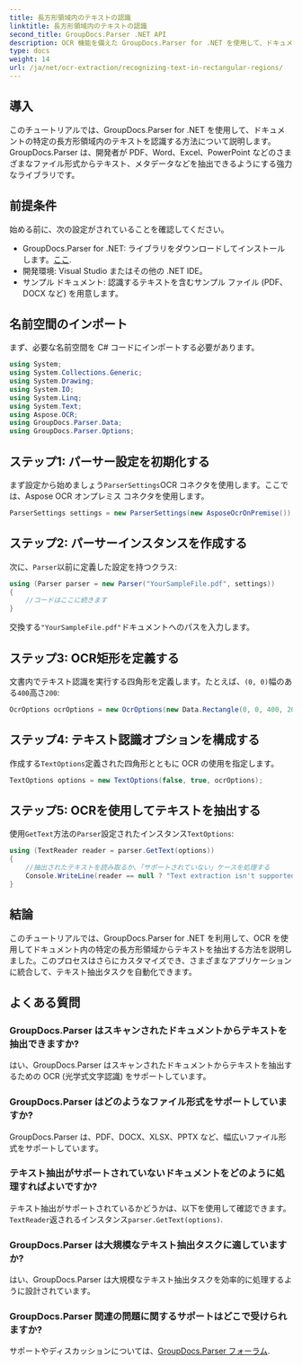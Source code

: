 ```yaml
---
title: 長方形領域内のテキストの認識
linktitle: 長方形領域内のテキストの認識
second_title: GroupDocs.Parser .NET API
description: OCR 機能を備えた GroupDocs.Parser for .NET を使用して、ドキュメントの特定の領域内のテキストを認識する方法を学習します。
type: docs
weight: 14
url: /ja/net/ocr-extraction/recognizing-text-in-rectangular-regions/
---
```

## 導入
このチュートリアルでは、GroupDocs.Parser for .NET を使用して、ドキュメントの特定の長方形領域内のテキストを認識する方法について説明します。GroupDocs.Parser は、開発者が PDF、Word、Excel、PowerPoint などのさまざまなファイル形式からテキスト、メタデータなどを抽出できるようにする強力なライブラリです。
## 前提条件
始める前に、次の設定がされていることを確認してください。
-  GroupDocs.Parser for .NET: ライブラリをダウンロードしてインストールします。[ここ](https://releases.groupdocs.com/parser/net/).
- 開発環境: Visual Studio またはその他の .NET IDE。
- サンプル ドキュメント: 認識するテキストを含むサンプル ファイル (PDF、DOCX など) を用意します。

## 名前空間のインポート
まず、必要な名前空間を C# コードにインポートする必要があります。
```csharp
using System;
using System.Collections.Generic;
using System.Drawing;
using System.IO;
using System.Linq;
using System.Text;
using Aspose.OCR;
using GroupDocs.Parser.Data;
using GroupDocs.Parser.Options;
```
## ステップ1: パーサー設定を初期化する
まず設定から始めましょう`ParserSettings`OCR コネクタを使用します。ここでは、Aspose OCR オンプレミス コネクタを使用します。
```csharp
ParserSettings settings = new ParserSettings(new AsposeOcrOnPremise());
```
## ステップ2: パーサーインスタンスを作成する
次に、`Parser`以前に定義した設定を持つクラス:
```csharp
using (Parser parser = new Parser("YourSampleFile.pdf", settings))
{
    //コードはここに続きます
}
```
交換する`"YourSampleFile.pdf"`ドキュメントへのパスを入力します。
## ステップ3: OCR矩形を定義する
文書内でテキスト認識を実行する四角形を定義します。たとえば、`(0, 0)`幅のある`400`高さ`200`:
```csharp
OcrOptions ocrOptions = new OcrOptions(new Data.Rectangle(0, 0, 400, 200));
```
## ステップ4: テキスト認識オプションを構成する
作成する`TextOptions`定義された四角形とともに OCR の使用を指定します。
```csharp
TextOptions options = new TextOptions(false, true, ocrOptions);
```
## ステップ5: OCRを使用してテキストを抽出する
使用`GetText`方法の`Parser`設定されたインスタンス`TextOptions`:
```csharp
using (TextReader reader = parser.GetText(options))
{
    //抽出されたテキストを読み取るか、「サポートされていない」ケースを処理する
    Console.WriteLine(reader == null ? "Text extraction isn't supported" : reader.ReadToEnd());
}
```

## 結論
このチュートリアルでは、GroupDocs.Parser for .NET を利用して、OCR を使用してドキュメント内の特定の長方形領域からテキストを抽出する方法を説明しました。このプロセスはさらにカスタマイズでき、さまざまなアプリケーションに統合して、テキスト抽出タスクを自動化できます。

## よくある質問
### GroupDocs.Parser はスキャンされたドキュメントからテキストを抽出できますか?
はい、GroupDocs.Parser はスキャンされたドキュメントからテキストを抽出するための OCR (光学式文字認識) をサポートしています。
### GroupDocs.Parser はどのようなファイル形式をサポートしていますか?
GroupDocs.Parser は、PDF、DOCX、XLSX、PPTX など、幅広いファイル形式をサポートしています。
### テキスト抽出がサポートされていないドキュメントをどのように処理すればよいですか?
テキスト抽出がサポートされているかどうかは、以下を使用して確認できます。`TextReader`返されるインスタンス`parser.GetText(options)`.
### GroupDocs.Parser は大規模なテキスト抽出タスクに適していますか?
はい、GroupDocs.Parser は大規模なテキスト抽出タスクを効率的に処理するように設計されています。
### GroupDocs.Parser 関連の問題に関するサポートはどこで受けられますか?
サポートやディスカッションについては、[GroupDocs.Parser フォーラム](https://forum.groupdocs.com/c/parser/17).